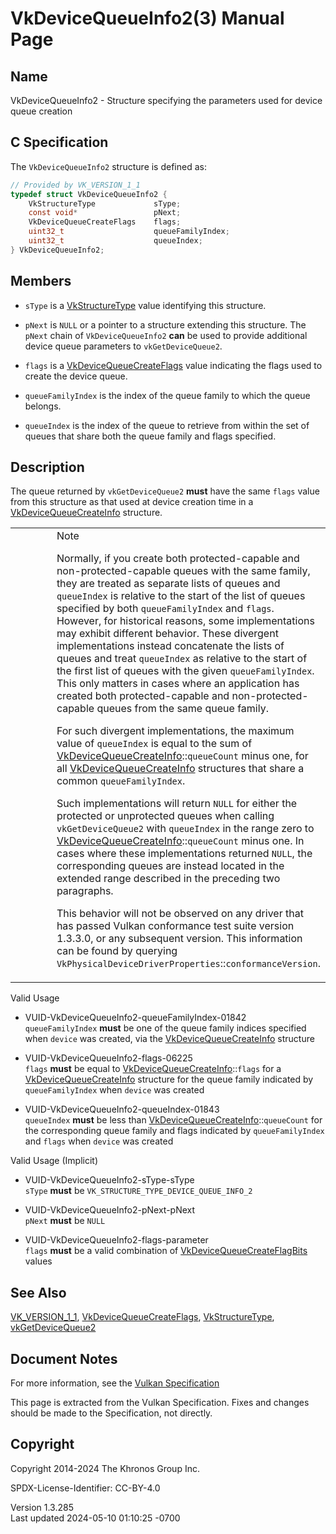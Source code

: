 # VkDeviceQueueInfo2(3) Manual Page

## Name

VkDeviceQueueInfo2 - Structure specifying the parameters used for device
queue creation



## <a href="#_c_specification" class="anchor"></a>C Specification

The `VkDeviceQueueInfo2` structure is defined as:

``` c
// Provided by VK_VERSION_1_1
typedef struct VkDeviceQueueInfo2 {
    VkStructureType             sType;
    const void*                 pNext;
    VkDeviceQueueCreateFlags    flags;
    uint32_t                    queueFamilyIndex;
    uint32_t                    queueIndex;
} VkDeviceQueueInfo2;
```

## <a href="#_members" class="anchor"></a>Members

- `sType` is a [VkStructureType](https://registry.khronos.org/vulkan/specs/1.3-extensions/man/html/VkStructureType.html) value identifying
  this structure.

- `pNext` is `NULL` or a pointer to a structure extending this
  structure. The `pNext` chain of `VkDeviceQueueInfo2` **can** be used
  to provide additional device queue parameters to `vkGetDeviceQueue2`.

- `flags` is a [VkDeviceQueueCreateFlags](https://registry.khronos.org/vulkan/specs/1.3-extensions/man/html/VkDeviceQueueCreateFlags.html)
  value indicating the flags used to create the device queue.

- `queueFamilyIndex` is the index of the queue family to which the queue
  belongs.

- `queueIndex` is the index of the queue to retrieve from within the set
  of queues that share both the queue family and flags specified.

## <a href="#_description" class="anchor"></a>Description

The queue returned by `vkGetDeviceQueue2` **must** have the same `flags`
value from this structure as that used at device creation time in a
[VkDeviceQueueCreateInfo](https://registry.khronos.org/vulkan/specs/1.3-extensions/man/html/VkDeviceQueueCreateInfo.html) structure.

<table>
<colgroup>
<col style="width: 50%" />
<col style="width: 50%" />
</colgroup>
<tbody>
<tr class="odd">
<td class="icon"><em></em></td>
<td class="content">Note
<p>Normally, if you create both protected-capable and
non-protected-capable queues with the same family, they are treated as
separate lists of queues and <code>queueIndex</code> is relative to the
start of the list of queues specified by both
<code>queueFamilyIndex</code> and <code>flags</code>. However, for
historical reasons, some implementations may exhibit different behavior.
These divergent implementations instead concatenate the lists of queues
and treat <code>queueIndex</code> as relative to the start of the first
list of queues with the given <code>queueFamilyIndex</code>. This only
matters in cases where an application has created both protected-capable
and non-protected-capable queues from the same queue family.</p>
<p>For such divergent implementations, the maximum value of
<code>queueIndex</code> is equal to the sum of <a
href="https://registry.khronos.org/vulkan/specs/1.3-extensions/man/html/VkDeviceQueueCreateInfo.html">VkDeviceQueueCreateInfo</a>::<code>queueCount</code>
minus one, for all <a
href="https://registry.khronos.org/vulkan/specs/1.3-extensions/man/html/VkDeviceQueueCreateInfo.html">VkDeviceQueueCreateInfo</a>
structures that share a common <code>queueFamilyIndex</code>.</p>
<p>Such implementations will return <code>NULL</code> for either the
protected or unprotected queues when calling
<code>vkGetDeviceQueue2</code> with <code>queueIndex</code> in the range
zero to <a
href="https://registry.khronos.org/vulkan/specs/1.3-extensions/man/html/VkDeviceQueueCreateInfo.html">VkDeviceQueueCreateInfo</a>::<code>queueCount</code>
minus one. In cases where these implementations returned
<code>NULL</code>, the corresponding queues are instead located in the
extended range described in the preceding two paragraphs.</p>
<p>This behavior will not be observed on any driver that has passed
Vulkan conformance test suite version 1.3.3.0, or any subsequent
version. This information can be found by querying
<code>VkPhysicalDeviceDriverProperties</code>::<code>conformanceVersion</code>.</p></td>
</tr>
</tbody>
</table>

Valid Usage

- <a href="#VUID-VkDeviceQueueInfo2-queueFamilyIndex-01842"
  id="VUID-VkDeviceQueueInfo2-queueFamilyIndex-01842"></a>
  VUID-VkDeviceQueueInfo2-queueFamilyIndex-01842  
  `queueFamilyIndex` **must** be one of the queue family indices
  specified when `device` was created, via the
  [VkDeviceQueueCreateInfo](https://registry.khronos.org/vulkan/specs/1.3-extensions/man/html/VkDeviceQueueCreateInfo.html) structure

- <a href="#VUID-VkDeviceQueueInfo2-flags-06225"
  id="VUID-VkDeviceQueueInfo2-flags-06225"></a>
  VUID-VkDeviceQueueInfo2-flags-06225  
  `flags` **must** be equal to
  [VkDeviceQueueCreateInfo](https://registry.khronos.org/vulkan/specs/1.3-extensions/man/html/VkDeviceQueueCreateInfo.html)::`flags` for a
  [VkDeviceQueueCreateInfo](https://registry.khronos.org/vulkan/specs/1.3-extensions/man/html/VkDeviceQueueCreateInfo.html) structure for
  the queue family indicated by `queueFamilyIndex` when `device` was
  created

- <a href="#VUID-VkDeviceQueueInfo2-queueIndex-01843"
  id="VUID-VkDeviceQueueInfo2-queueIndex-01843"></a>
  VUID-VkDeviceQueueInfo2-queueIndex-01843  
  `queueIndex` **must** be less than
  [VkDeviceQueueCreateInfo](https://registry.khronos.org/vulkan/specs/1.3-extensions/man/html/VkDeviceQueueCreateInfo.html)::`queueCount`
  for the corresponding queue family and flags indicated by
  `queueFamilyIndex` and `flags` when `device` was created

Valid Usage (Implicit)

- <a href="#VUID-VkDeviceQueueInfo2-sType-sType"
  id="VUID-VkDeviceQueueInfo2-sType-sType"></a>
  VUID-VkDeviceQueueInfo2-sType-sType  
  `sType` **must** be `VK_STRUCTURE_TYPE_DEVICE_QUEUE_INFO_2`

- <a href="#VUID-VkDeviceQueueInfo2-pNext-pNext"
  id="VUID-VkDeviceQueueInfo2-pNext-pNext"></a>
  VUID-VkDeviceQueueInfo2-pNext-pNext  
  `pNext` **must** be `NULL`

- <a href="#VUID-VkDeviceQueueInfo2-flags-parameter"
  id="VUID-VkDeviceQueueInfo2-flags-parameter"></a>
  VUID-VkDeviceQueueInfo2-flags-parameter  
  `flags` **must** be a valid combination of
  [VkDeviceQueueCreateFlagBits](https://registry.khronos.org/vulkan/specs/1.3-extensions/man/html/VkDeviceQueueCreateFlagBits.html) values

## <a href="#_see_also" class="anchor"></a>See Also

[VK_VERSION_1_1](https://registry.khronos.org/vulkan/specs/1.3-extensions/man/html/VK_VERSION_1_1.html),
[VkDeviceQueueCreateFlags](https://registry.khronos.org/vulkan/specs/1.3-extensions/man/html/VkDeviceQueueCreateFlags.html),
[VkStructureType](https://registry.khronos.org/vulkan/specs/1.3-extensions/man/html/VkStructureType.html),
[vkGetDeviceQueue2](https://registry.khronos.org/vulkan/specs/1.3-extensions/man/html/vkGetDeviceQueue2.html)

## <a href="#_document_notes" class="anchor"></a>Document Notes

For more information, see the <a
href="https://registry.khronos.org/vulkan/specs/1.3-extensions/html/vkspec.html#VkDeviceQueueInfo2"
target="_blank" rel="noopener">Vulkan Specification</a>

This page is extracted from the Vulkan Specification. Fixes and changes
should be made to the Specification, not directly.

## <a href="#_copyright" class="anchor"></a>Copyright

Copyright 2014-2024 The Khronos Group Inc.

SPDX-License-Identifier: CC-BY-4.0

Version 1.3.285  
Last updated 2024-05-10 01:10:25 -0700
